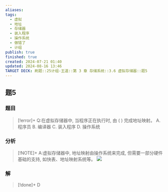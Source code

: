 ```yaml
---
aliases: 
tags:
  - 虚拟
  - 地址
  - 存储器
  - 装入程序
  - 操作系统
  - 做错了
  - 计组
publish: true
finished: true
created: 2024-07-21 01:40
updated: 2024-08-16 13:46
TARGET DECK: 刷题::25计组-王道::第 3 章 存储系统::3.6 虚拟存储器::题5
---
```

## 题5
### 题目
> [!error]+
> Q:在虚拟存储器中, 当程序正在执行时, 由 ( ) 完成地址映射。
> A. 程序员 B. 编译器 C. 装入程序 D. 操作系统
### 分析
> [!NOTE]+
> A:虚拟存储器中, 地址映射由操作系统来完成, 但需要一部分硬件基础的支持, 如快表、地址映射系统等。
> ![](https://img.hwenyi.live/202408111944890.webp)
### 解
> [!done]+
> D
<!--ID: 1723725340134-->